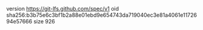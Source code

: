 version https://git-lfs.github.com/spec/v1
oid sha256:b3b75e6c3bf1b2a88e01ebd9e654743da719040ec3e81a4061e1172694e57666
size 926
